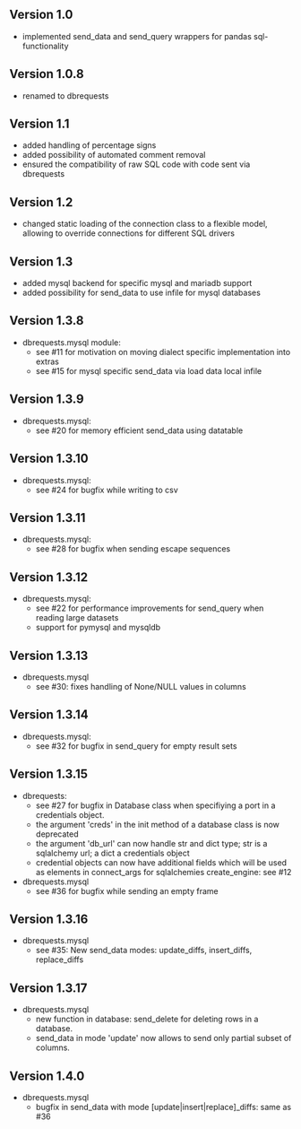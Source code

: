 ## Version 1.0
  - implemented send_data and send_query wrappers for pandas sql-functionality

## Version 1.0.8
  - renamed to dbrequests

## Version 1.1
  - added handling of percentage signs
  - added possibility of automated comment removal
  - ensured the compatibility of raw SQL code with code sent via dbrequests

## Version 1.2
  -  changed static loading of the connection class to a flexible model, allowing to override connections for different SQL drivers

## Version 1.3
  - added mysql backend for specific mysql and mariadb support
  - added possibility for send_data to use infile for mysql databases

## Version 1.3.8
  - dbrequests.mysql module:
    - see #11 for motivation on moving dialect specific implementation into extras
    - see #15 for mysql specific send_data via load data local infile

## Version 1.3.9
  - dbrequests.mysql:
    - see #20 for memory efficient send_data using datatable

## Version 1.3.10
  - dbrequests.mysql:
    - see #24 for bugfix while writing to csv

## Version 1.3.11
  - dbrequests.mysql:
    - see #28 for bugfix when sending escape sequences

## Version 1.3.12
  - dbrequests.mysql:
    - see #22 for performance improvements for send_query when reading large datasets
    - support for pymysql and mysqldb

## Version 1.3.13
  - dbrequests.mysql
    - see #30: fixes handling of None/NULL values in columns

## Version 1.3.14
  - dbrequests.mysql:
    - see #32 for bugfix in send_query for empty result sets

## Version 1.3.15
  - dbrequests:
    - see #27 for bugfix in Database class when specifiying a port in a
      credentials object.
    - the argument 'creds' in the init method of a database class is now
      deprecated
    - the argument 'db_url' can now handle str and dict type; str is a
      sqlalchemy url; a dict a credentials object
    - credential objects can now have additional fields which will be used as
      elements in connect_args for sqlalchemies create_engine: see #12
  - dbrequests.mysql
    - see #36 for bugfix while sending an empty frame

## Version 1.3.16
  - dbrequests.mysql
    - see #35: New send_data modes: update_diffs, insert_diffs, replace_diffs

## Version 1.3.17
  - dbrequests.mysql
    - new function in database: send_delete for deleting rows in a database.
    - send_data in mode 'update' now allows to send only partial subset of
      columns.

## Version 1.4.0
  - dbrequests.mysql
    - bugfix in send_data with mode [update|insert|replace]_diffs: same as #36
